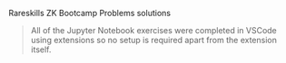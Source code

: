 Rareskills ZK Bootcamp Problems solutions

> All of the Jupyter Notebook exercises were completed in VSCode using extensions so no setup is required apart from the extension itself.